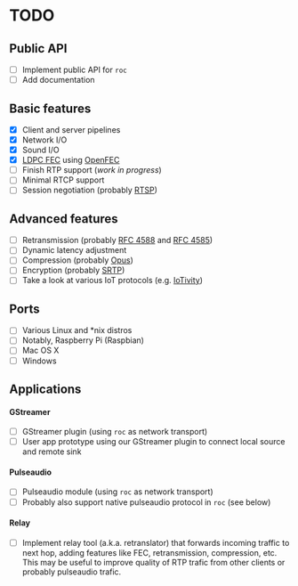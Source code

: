 TODO
====

Public API
----------

- [ ] Implement public API for `roc`
- [ ] Add documentation

Basic features
--------------

- [x] Client and server pipelines
- [x] Network I/O
- [x] Sound I/O
- [x] [LDPC FEC](https://en.wikipedia.org/wiki/Low-density_parity-check_code) using [OpenFEC](http://openfec.org/)
- [ ] Finish RTP support (*work in progress*)
- [ ] Minimal RTCP support
- [ ] Session negotiation (probably  [RTSP](https://en.wikipedia.org/wiki/Real_Time_Streaming_Protocol))

Advanced features
-----------------

- [ ] Retransmission (probably [RFC 4588](https://tools.ietf.org/html/rfc4588) and
[RFC 4585](https://tools.ietf.org/html/rfc4585))
- [ ] Dynamic latency adjustment
- [ ] Compression (probably [Opus](https://www.opus-codec.org/))
- [ ] Encryption (probably [SRTP](https://en.wikipedia.org/wiki/Secure_Real-time_Transport_Protocol))
- [ ] Take a look at various IoT protocols (e.g. [IoTivity](https://www.iotivity.org/))

Ports
-----

- [ ] Various Linux and *nix distros
- [ ] Notably, Raspberry Pi (Raspbian)
- [ ] Mac OS X
- [ ] Windows

Applications
------------

#### GStreamer

- [ ] GStreamer plugin (using `roc` as network transport)
- [ ] User app prototype using our GStreamer plugin to connect local source and remote sink

#### Pulseaudio 

- [ ] Pulseaudio module (using `roc` as network transport)
- [ ] Probably also support native pulseaudio protocol in `roc` (see below)

#### Relay

- [ ] Implement relay tool (a.k.a. retranslator) that forwards incoming traffic to next hop, adding features
  like FEC, retransmission, compression, etc. This may be useful to improve quality of RTP trafic from
  other clients or probably pulseaudio trafic.
